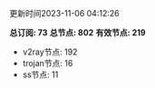 更新时间2023-11-06 04:12:26

**总订阅: 73**
**总节点: 802**
**有效节点: 219**
- v2ray节点: 192
- trojan节点: 16
- ss节点: 11

